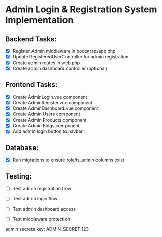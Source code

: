 # Admin Login & Registration System Implementation

## Backend Tasks:
- [x] Register Admin middleware in bootstrap/app.php
- [x] Update RegisteredUserController for admin registration
- [x] Create admin routes in web.php
- [x] Create admin dashboard controller (optional)

## Frontend Tasks:
- [x] Create AdminLogin.vue component
- [x] Create AdminRegister.vue component  
- [x] Create AdminDashboard.vue component
- [x] Create Admin Users component
- [x] Create Admin Products component  
- [x] Create Admin Blogs component
- [x] Add admin login button to navbar

## Database:
- [x] Run migrations to ensure role/is_admin columns exist

## Testing:
- [ ] Test admin registration flow
- [ ] Test admin login flow
- [ ] Test admin dashboard access
- [ ] Test middleware protection



admin secrete key: ADMIN_SECRET_123